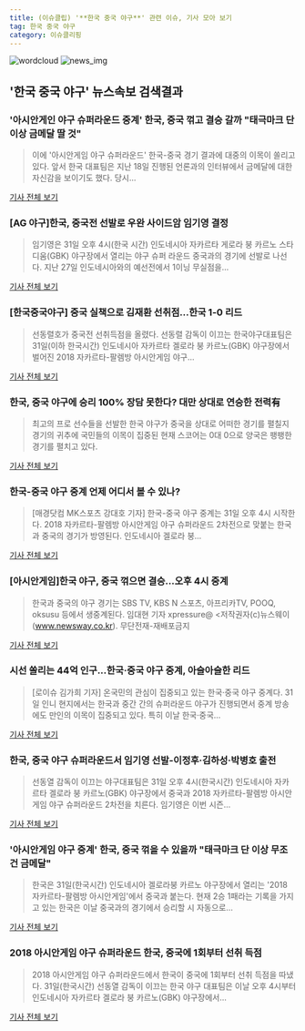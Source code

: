 ```yaml
---
title: (이슈클립) '**한국 중국 야구**' 관련 이슈, 기사 모아 보기
tag: 한국 중국 야구
category: 이슈클리핑
---
```

![wordcloud](https://s3.ap-northeast-2.amazonaws.com/lyrics101-wordcloud/2018-08-31-1535702880.png)
![news_img](https://user-images.githubusercontent.com/42597476/44507050-1206f400-a6e4-11e8-8d98-7ffbfebb353f.png)
## **'**한국 중국 야구**'** 뉴스속보 검색결과
### '아시안게인 야구 슈퍼라운드 중계' 한국, 중국 꺾고 결승 갈까 "태극마크 단 이상 금메달 딸 것"

>이에 '아시안게임 야구 슈퍼라운드' 한국-중국 경기 결과에 대중의 이목이 쏠리고 있다. 앞서 한국 대표팀은 지난 18일 진행된 언론과의 인터뷰에서 금메달에 대한 자신감을 보이기도 했다. 당시...

<a href="http://www.ilyosisa.co.kr/news/articleView.html?idxno=151366" target="_blank">기사 전체 보기</a>

### [AG 야구]한국, 중국전 선발로 우완 사이드암 임기영 결정

>임기영은 31일 오후 4시(한국 시간) 인도네시아 자카르타 게로라 붕 카르노 스타디움(GBK) 야구장에서 열리는 야구 슈퍼 라운드 중국과의 경기에 선발로 나선다. 지난 27일 인도네시아와의 예선전에서 1이닝 무실점을...

<a href="http://sports.hankooki.com/lpage/baseball/201808/sp2018083115163157360.htm" target="_blank">기사 전체 보기</a>

### [한국중국야구] 중국 실책으로 김재환 선취점...한국 1-0 리드

>선동렬호가 중국전 선취득점을 올렸다. 선동렬 감독이 이끄는 한국야구대표팀은 31일(이하 한국시간) 인도네시아 자카르타 겔로라 붕 카르노(GBK) 야구장에서 벌어진 2018 자카르타-팔렘방 아시안게임 야구...

<a href="http://www.osen.co.kr/article/G1110979248" target="_blank">기사 전체 보기</a>

### 한국, 중국 야구에 승리 100% 장담 못한다? 대만 상대로 연승한 전력有

>최고의 프로 선수들을 선발한 한국 야구가 중국을 상대로 어떠한 경기를 펼칠지 경기의 귀추에 국민들의 이목이 집중된 현재 스코어는 0대 0으로 양국은 팽팽한 경기를 펼치고 있다.

<a href="http://www.gnmaeil.com/news/articleView.html?idxno=381550" target="_blank">기사 전체 보기</a>

### 한국-중국 야구 중계 언제 어디서 볼 수 있나?

>[매경닷컴 MK스포츠 강대호 기자] 한국-중국 야구 중계는 31일 오후 4시 시작한다. 2018 자카르타-팔렘방 아시안게임 야구 슈퍼라운드 2차전으로 맞붙는 한국과 중국의 경기가 방영된다. 인도네시아 겔로라 붕...

<a href="http://sports.mk.co.kr/view.php?year=2018&no=549437" target="_blank">기사 전체 보기</a>

### [아시안게임]한국 야구, 중국 꺾으면 결승…오후 4시 중계

>한국과 중국의 야구 경기는 SBS TV, KBS N 스포츠, 아프리카TV, POOQ, oksusu 등에서 생중계된다. 임대현 기자 xpressure@ <저작권자(c)뉴스웨이(www.newsway.co.kr). 무단전재-재배포금지

<a href="http://www.newsway.co.kr/news/view?tp=1&ud=2018083114125105290" target="_blank">기사 전체 보기</a>

### 시선 쏠리는 44억 인구...한국·중국 야구 중계, 아슬아슬한 리드

>[로이슈 김가희 기자] 온국민의 관심이 집중되고 있는 한국·중국 야구 중계다. 31일 인니 현지에서는 한국과 중간 간의 슈퍼라운드 야구가 진행되면서 중계 방송에도 만인의 이목이 집중되고 있다. 특히 이날 한국·중국...

<a href="http://www.lawissue.co.kr/view.php?ud=2018083116572353522d12411ff9_12" target="_blank">기사 전체 보기</a>

### 한국, 중국 야구 슈퍼라운드서 임기영 선발-이정후·김하성·박병호 출전

>선동열 감독이 이끄는 야구대표팀은 31일 오후 4시(한국시간) 인도네시아 자카르타 겔로라 붕 카르노(GBK) 야구장에서 중국과 2018 자카르타-팔렘방 아시안게임 야구 슈퍼라운드 2차전을 치른다. 임기영은 이번 시즌...

<a href="http://www.kukinews.com/news/article.html?no=581551" target="_blank">기사 전체 보기</a>

### '아시안게임 야구 중계' 한국, 중국 꺾을 수 있을까 "태극마크 단 이상 무조건 금메달"

>한국은 31일(한국시간) 인도네시아 겔로라붕 카르노 야구장에서 열리는 '2018 자카르타-팔렘방 아시안게임'에서 중국과 붙는다. 현재 2승 1패라는 기록을 가지고 있는 한국은 이날 중국과의 경기에서 승리할 시 자동으로...

<a href="http://www.ekn.kr/news/article_lab.html?no=383672" target="_blank">기사 전체 보기</a>

### 2018 아시안게임 야구 슈퍼라운드 한국, 중국에 1회부터 선취 득점

>2018 아시안게임 야구 슈퍼라운드에서 한국이 중국에 1회부터 선취 득점을 따냈다. 31일(한국시간) 선동열 감독이 이끄는 한국 야구 대표팀은 이날 오후 4시부터 인도네시아 자카르타 겔로라 붕 카르노(GBK) 야구장에서...

<a href="http://news.mtn.co.kr/newscenter/news_viewer.mtn?gidx=2018083116223941945" target="_blank">기사 전체 보기</a>


